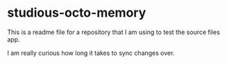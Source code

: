 # studious-octo-memory

This is a readme file for a repository that I am using to test the source files app.

I am really curious how long it takes to sync changes over. 